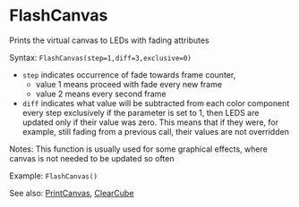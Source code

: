 # FlashCanvas

Prints the virtual canvas to LEDs with fading attributes

Syntax: `FlashCanvas(step=1,diff=3,exclusive=0)`

* `step` indicates occurrence of fade towards frame counter, 
  * value 1 means proceed with fade every new frame
  * value 2 means every second frame
* `diff` indicates what value will be subtracted from each color component every step exclusively if the parameter is set to 1, then LEDS are updated only if their value was zero. This means that if they were, for example, still fading from a previous call, their values are not overridden 

Notes: This function is usually used for some graphical effects, where canvas is not needed to be updated so often

Example: `FlashCanvas()`

See also: [PrintCanvas](/api-native-functions/printcanvas.md), [ClearCube](/api-native-functions/clearcube.md)

